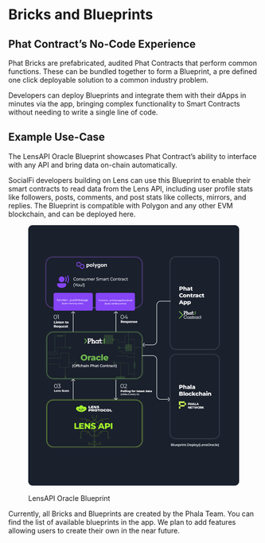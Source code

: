 # Bricks and Blueprints

## Phat Contract’s No-Code Experience

Phat Bricks are prefabricated, audited Phat Contracts that perform common functions. These can be bundled together to form a Blueprint, a pre defined one click deployable solution to a common industry problem.

Developers can deploy Blueprints and integrate them with their dApps in minutes via the app, bringing complex functionality to Smart Contracts without needing to write a single line of code.

## Example Use-Case

The LensAPI Oracle Blueprint showcases Phat Contract’s ability to interface with any API and bring data on-chain automatically.

SocialFi developers building on Lens can use this Blueprint to enable their smart contracts to read data from the Lens API, including user profile stats like followers, posts, comments, and post stats like collects, mirrors, and replies. The Blueprint is compatible with Polygon and any other EVM blockchain, and can be deployed here.

<figure><img src="../../.gitbook/assets/image.png" alt=""><figcaption><p>LensAPI Oracle Blueprint</p></figcaption></figure>

Currently, all Bricks and Blueprints are created by the Phala Team. You can find the list of available blueprints in the app. We plan to add features allowing users to create their own in the near future.
